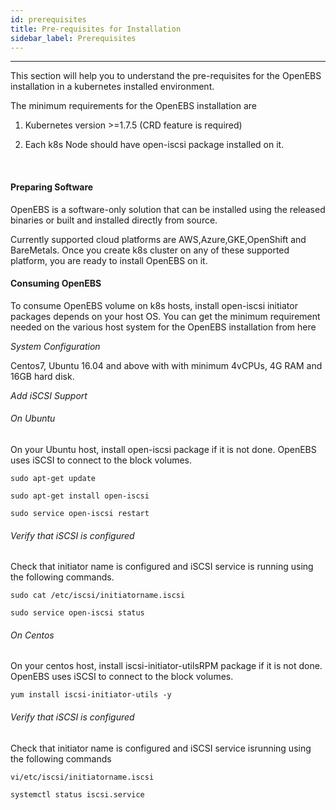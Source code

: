 ```yaml
---
id: prerequisites
title: Pre-requisites for Installation
sidebar_label: Prerequisites
---
```


------

This section will help you to understand the pre-requisites for the OpenEBS installation in a kubernetes installed environment. 

The minimum requirements for the OpenEBS installation are

1. Kubernetes version >=1.7.5 (CRD feature is required) 

2. Each k8s Node should have open-iscsi package installed on it.

   ​



#### **Preparing Software**

OpenEBS is a software-only solution that can be installed using the released binaries or built and installed directly from source.

Currently supported cloud platforms are AWS,Azure,GKE,OpenShift and BareMetals. Once you create k8s cluster on any of these supported platform, you are ready to install OpenEBS on it.



#### **Consuming OpenEBS** 

To consume OpenEBS volume on k8s hosts, install open-iscsi initiator packages depends on your host OS. You can get the minimum requirement needed on the various host system for the OpenEBS installation from here

 

*System Configuration*

Centos7, Ubuntu 16.04 and above with with minimum 4vCPUs, 4G RAM and 16GB hard disk. 

 

*Add iSCSI Support*

###### On Ubuntu

On your Ubuntu host, install open-iscsi package if it is not done. OpenEBS uses iSCSI to connect to the block volumes.

```
sudo apt-get update
```

```
sudo apt-get install open-iscsi
```

```
sudo service open-iscsi restart
```



###### Verify that iSCSI is configured

Check that initiator name is configured and iSCSI service is running using the following commands.

```
sudo cat /etc/iscsi/initiatorname.iscsi
```

```
sudo service open-iscsi status
```



###### On Centos

On your centos host, install iscsi-initiator-utilsRPM package if it is not done. OpenEBS uses iSCSI to connect to the block volumes.

```
yum install iscsi-initiator-utils -y
```

 

###### Verify that iSCSI is configured

Check that initiator name is configured and iSCSI service isrunning using the following commands

```
vi/etc/iscsi/initiatorname.iscsi
```

```
systemctl status iscsi.service
```



<!-- Hotjar Tracking Code for https://docs.openebs.io -->
<script>
   (function(h,o,t,j,a,r){
       h.hj=h.hj||function(){(h.hj.q=h.hj.q||[]).push(arguments)};
       h._hjSettings={hjid:785693,hjsv:6};
       a=o.getElementsByTagName('head')[0];
       r=o.createElement('script');r.async=1;
       r.src=t+h._hjSettings.hjid+j+h._hjSettings.hjsv;
       a.appendChild(r);
   })(window,document,'https://static.hotjar.com/c/hotjar-','.js?sv=');
</script>